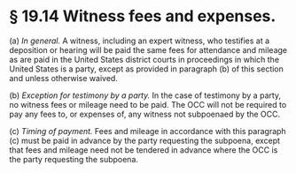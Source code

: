 # § 19.14   Witness fees and expenses.

(a) *In general.* A witness, including an expert witness, who testifies at a deposition or hearing will be paid the same fees for attendance and mileage as are paid in the United States district courts in proceedings in which the United States is a party, except as provided in paragraph (b) of this section and unless otherwise waived.


(b) *Exception for testimony by a party.* In the case of testimony by a party, no witness fees or mileage need to be paid. The OCC will not be required to pay any fees to, or expenses of, any witness not subpoenaed by the OCC.


(c) *Timing of payment.* Fees and mileage in accordance with this paragraph (c) must be paid in advance by the party requesting the subpoena, except that fees and mileage need not be tendered in advance where the OCC is the party requesting the subpoena.






